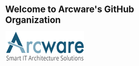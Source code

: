 # Welcome to Arcware's GitHub Organization
![Arcware - Smart IT Architecture Solutions](./Arcware.png)